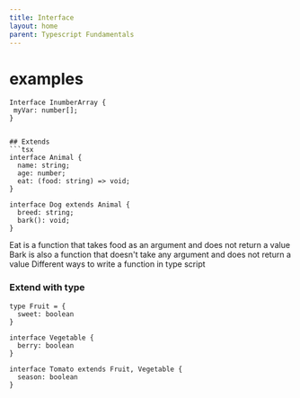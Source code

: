 ```yaml
---
title: Interface
layout: home
parent: Typescript Fundamentals
---
```


# examples

```tsx
Interface InumberArray {
 myVar: number[];
}


## Extends
```tsx
interface Animal {
  name: string;
  age: number;
  eat: (food: string) => void;
}

interface Dog extends Animal {
  breed: string;
  bark(): void;
}
```

Eat is a function that takes food as an argument and does not return a value
Bark is also a function that doesn't take any argument and does not return a value
Different ways to write a function in type script

### Extend with type

```tsx
type Fruit = {
  sweet: boolean
}

interface Vegetable {
  berry: boolean
}

interface Tomato extends Fruit, Vegetable {
  season: boolean
}
```
